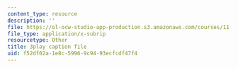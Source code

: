 ```yaml
---
content_type: resource
description: ''
file: https://ol-ocw-studio-app-production.s3.amazonaws.com/courses/11-601-introduction-to-environmental-policy-and-planning-fall-2016/f52df02a1e8c59969c9493ecfcdf47f4_oJ7-LI_ex0o.vtt
file_type: application/x-subrip
resourcetype: Other
title: 3play caption file
uid: f52df02a-1e8c-5996-9c94-93ecfcdf47f4
---
```

